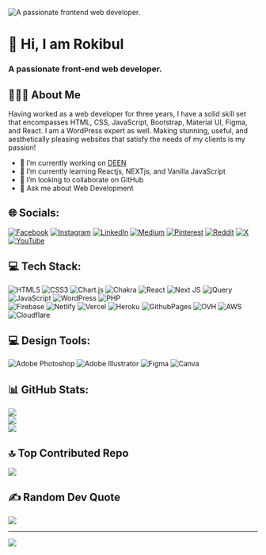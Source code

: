 ![A passionate frontend web developer.](https://i.ibb.co/85LNXYG/Md-Rokibul-Hasan-iamrokibul.jpg)
# 👋 Hi, I am Rokibul
### A passionate front-end web developer.
## 💁🏻‍♂️ About Me
Having worked as a web developer for three years, I have a solid skill set that encompasses HTML, CSS, JavaScript, Bootstrap, Material UI, Figma, and React. I am a WordPress expert as well. Making stunning, useful, and aesthetically pleasing websites that satisfy the needs of my clients is my passion!

- 🔭 I’m currently working on [DEEN](https://deencommerce.com) 
- 🌱 I’m currently learning Reactjs, NEXTjs, and Vanilla JavaScript 
- 👯 I’m looking to collaborate on GitHub 
- 💬 Ask me about Web Development 

## 🌐 Socials:
[![Facebook](https://img.shields.io/badge/Facebook-%231877F2.svg?logo=Facebook&logoColor=white)](https://facebook.com/iamrokibul) [![Instagram](https://img.shields.io/badge/Instagram-%23E4405F.svg?logo=Instagram&logoColor=white)](https://instagram.com/iamrokibul1) [![LinkedIn](https://img.shields.io/badge/LinkedIn-%230077B5.svg?logo=linkedin&logoColor=white)](https://linkedin.com/in/iamrokibul) [![Medium](https://img.shields.io/badge/Medium-12100E?logo=medium&logoColor=white)](https://medium.com/@iamrokibul) [![Pinterest](https://img.shields.io/badge/Pinterest-%23E60023.svg?logo=Pinterest&logoColor=white)](https://pinterest.com/iamrokibul) [![Reddit](https://img.shields.io/badge/Reddit-%23FF4500.svg?logo=Reddit&logoColor=white)](https://reddit.com/user/iamrokibul) [![X](https://img.shields.io/badge/X-black.svg?logo=X&logoColor=white)](https://x.com/iamrokibul1) [![YouTube](https://img.shields.io/badge/YouTube-%23FF0000.svg?logo=YouTube&logoColor=white)](https://youtube.com/@codewithrokibul) 
## 💻 Tech Stack:
![HTML5](https://img.shields.io/badge/html5-%23E34F26.svg?style=for-the-badge&logo=html5&logoColor=white) ![CSS3](https://img.shields.io/badge/css3-%231572B6.svg?style=for-the-badge&logo=css3&logoColor=white) ![Chart.js](https://img.shields.io/badge/chart.js-F5788D.svg?style=for-the-badge&logo=chart.js&logoColor=white) ![Chakra](https://img.shields.io/badge/chakra-%234ED1C5.svg?style=for-the-badge&logo=chakraui&logoColor=white) ![React](https://img.shields.io/badge/react-%2320232a.svg?style=for-the-badge&logo=react&logoColor=%2361DAFB) ![Next JS](https://img.shields.io/badge/Next-black?style=for-the-badge&logo=next.js&logoColor=white) ![jQuery](https://img.shields.io/badge/jquery-%230769AD.svg?style=for-the-badge&logo=jquery&logoColor=white) ![JavaScript](https://img.shields.io/badge/javascript-%23323330.svg?style=for-the-badge&logo=javascript&logoColor=%23F7DF1E) ![WordPress](https://img.shields.io/badge/WordPress-%23117AC9.svg?style=for-the-badge&logo=WordPress&logoColor=white) ![PHP](https://img.shields.io/badge/php-%23777BB4.svg?style=for-the-badge&logo=php&logoColor=white)
<br/>
![Firebase](https://img.shields.io/badge/firebase-%23039BE5.svg?style=for-the-badge&logo=firebase) ![Netlify](https://img.shields.io/badge/netlify-%23000000.svg?style=for-the-badge&logo=netlify&logoColor=#00C7B7) ![Vercel](https://img.shields.io/badge/vercel-%23000000.svg?style=for-the-badge&logo=vercel&logoColor=white) ![Heroku](https://img.shields.io/badge/heroku-%23430098.svg?style=for-the-badge&logo=heroku&logoColor=white) ![GithubPages](https://img.shields.io/badge/github%20pages-121013?style=for-the-badge&logo=github&logoColor=white) ![OVH](https://img.shields.io/badge/ovh-%23123F6D.svg?style=for-the-badge&logo=ovh&logoColor=#123F6D) ![AWS](https://img.shields.io/badge/AWS-%23FF9900.svg?style=for-the-badge&logo=amazon-aws&logoColor=white) ![Cloudflare](https://img.shields.io/badge/Cloudflare-F38020?style=for-the-badge&logo=Cloudflare&logoColor=white) 

## 💻 Design Tools:
![Adobe Photoshop](https://img.shields.io/badge/adobe%20photoshop-%2331A8FF.svg?style=for-the-badge&logo=adobe%20photoshop&logoColor=white) ![Adobe Illustrator](https://img.shields.io/badge/adobe%20illustrator-%23FF9A00.svg?style=for-the-badge&logo=adobe%20illustrator&logoColor=white) ![Figma](https://img.shields.io/badge/figma-%23F24E1E.svg?style=for-the-badge&logo=figma&logoColor=white) ![Canva](https://img.shields.io/badge/Canva-%2300C4CC.svg?style=for-the-badge&logo=Canva&logoColor=white)

## 📊 GitHub Stats:
![](https://github-readme-stats.vercel.app/api?username=iamrokibul&theme=dark&hide_border=false&include_all_commits=false&count_private=false)<br/>
![](https://github-readme-streak-stats.herokuapp.com/?user=iamrokibul&theme=dark&hide_border=false)<br/>
![](https://github-readme-stats.vercel.app/api/top-langs/?username=iamrokibul&theme=dark&hide_border=false&include_all_commits=false&count_private=false&layout=compact)

## 🔝 Top Contributed Repo
![](https://github-contributor-stats.vercel.app/api?username=iamrokibul&limit=5&theme=dark&combine_all_yearly_contributions=true)

## ✍️ Random Dev Quote
![](https://quotes-github-readme.vercel.app/api?type=horizontal&theme=radical)

---
[![](https://visitcount.itsvg.in/api?id=iamrokibul&icon=0&color=0)](https://visitcount.itsvg.in)

<!-- Proudly created with GPRM ( https://gprm.itsvg.in ) --> 

